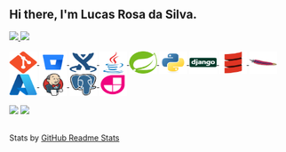 ## Hi there, I'm Lucas Rosa da Silva.

<div>
  <a href="https://github.com/lucasrsa">
  <img height="180em" src="https://github-readme-stats.vercel.app/api?username=lucasrsa&show_icons=true&include_all_commits=true&count_private=true&theme=github_dark"/>
  <img height="180em" src="https://github-readme-stats.vercel.app/api/top-langs/?username=lucasrsa&layout=compact&langs_count=6&theme=github_dark"/>
</div>
<div style="display: inline_block"><br>
  <img align="center" alt="Git" height="40" width="50" src="https://raw.githubusercontent.com/devicons/devicon/master/icons/git/git-original.svg">
  <img align="center" alt="Bitbucket" height="40" width="50" src="https://raw.githubusercontent.com/devicons/devicon/master/icons/bitbucket/bitbucket-original.svg">
  <img align="center" alt="Confluence" height="40" width="50" src="https://raw.githubusercontent.com/devicons/devicon/master/icons/confluence/confluence-original.svg">
  <img align="center" alt="Java" height="40" width="50" src="https://raw.githubusercontent.com/devicons/devicon/master/icons/java/java-original.svg">
  <img align="center" alt="Spring" height="40" width="50" src="https://raw.githubusercontent.com/devicons/devicon/master/icons/spring/spring-original.svg">
  <img align="center" alt="Python" height="40" width="50" src="https://raw.githubusercontent.com/devicons/devicon/master/icons/python/python-original.svg">
  <img align="center" alt="Django" height="40" width="50" src="https://raw.githubusercontent.com/devicons/devicon/master/icons/django/django-original.svg">
  <img align="center" alt="Scala" height="40" width="50" src="https://raw.githubusercontent.com/devicons/devicon/master/icons/scala/scala-original.svg">
  <img align="center" alt="Apache" height="40" width="50" src="https://raw.githubusercontent.com/devicons/devicon/master/icons/apache/apache-original.svg">
  <img align="center" alt="Azure" height="40" width="50" src="https://raw.githubusercontent.com/devicons/devicon/master/icons/azure/azure-original.svg">
  <img align="center" alt="Jenkins" height="40" width="50" src="https://raw.githubusercontent.com/devicons/devicon/master/icons/jenkins/jenkins-original.svg">
  <img align="center" alt="PostgreSQL" height="40" width="50" src="https://raw.githubusercontent.com/devicons/devicon/master/icons/postgresql/postgresql-original.svg">
  <img align="center" alt="Jamstack" height="40" width="50" src="https://raw.githubusercontent.com/devicons/devicon/master/icons/jamstack/jamstack-original.svg">  
</div>
<br/>
<div> 
  <a href="https://www.linkedin.com/in/lucas-rosa-da-silva-a22666163/" target="_blank"><img src="https://img.shields.io/badge/LinkedIn-0077B5?style=for-the-badge&logo=linkedin&logoColor=white" target="_blank"></a>
  <a href="mailto:lucasrsilva1604@gmail.com" target="_blank"><img src="https://img.shields.io/badge/Gmail-D14836?style=for-the-badge&logo=gmail&logoColor=white" target="_blank"></a>
</div>
<br/>

Stats by [GitHub Readme Stats](https://github.com/anuraghazra/github-readme-stats)
